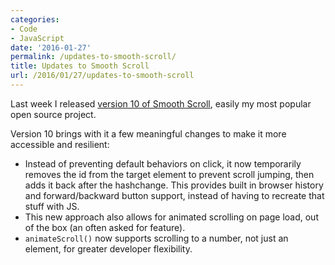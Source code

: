 ```yaml
---
categories:
- Code
- JavaScript
date: '2016-01-27'
permalink: /updates-to-smooth-scroll/
title: Updates to Smooth Scroll
url: /2016/01/27/updates-to-smooth-scroll
---
```


Last week I released [version 10 of Smooth Scroll](https://github.com/cferdinandi/smooth-scroll), easily my most popular open source project.

Version 10 brings with it a few meaningful changes to make it more accessible and resilient:

- Instead of preventing default behaviors on click, it now temporarily removes the id from the target element to prevent scroll jumping, then adds it back after the hashchange. This provides built in browser history and forward/backward button support, instead of having to recreate that stuff with JS.
- This new approach also allows for animated scrolling on page load, out of the box (an often asked for feature).
- `animateScroll()` now supports scrolling to a number, not just an element, for greater developer flexibility.